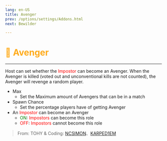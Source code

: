 ```yaml
---
lang: en-US
title: Avenger
prev: /options/settings/Addons.html
next: Bewilder

---
```


# <font color=#ffab1b>🔪 <b>Avenger</b></font> <Badge text="Harmful" type="tip" vertical="middle"/>
---

Host can set whether the <font color=red>Impostor</font> can become an Avenger. When the Avenger is killed (voted out and unconventional kills are not counted), the Avenger will revenge a random player.
* Max
  * Set the Maximum amount of Avengers that can be in a match
* Spawn Chance
  * Set the percentage players have of getting Avenger
* An <font color=red>Impostor</font> can become an Avenger
  * <font color=green>ON</font>: <font color=red>Impostors</font> can become this role
  * <font color=red>OFF</font>: <font color=red>Impostors</font> cannot become this role

> From: TOHY & Coding: [NCSIMON](https://github.com/NCSIMON)、[KARPED1EM](https://github.com/KARPED1EM)